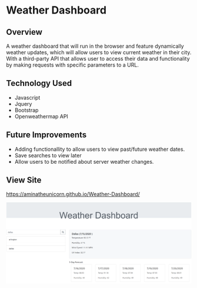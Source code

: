 # Weather Dashboard

## Overview
 A weather dashboard that will run in the browser and feature dynamically weather updates, which will allow users to view current weather in their city. With a third-party API that allows user to access their data and functionality by making requests with specific parameters to a URL. 

## Technology Used

- Javascript
- Jquery
- Bootstrap
- Openweathermap API


## Future Improvements

- Adding functionallity to allow users to view past/future weather dates. 
- Save searches to view later
- Allow users to be notified about server weather changes.

## View Site
https://aminatheunicorn.github.io/Weather-Dashboard/

![weather dashboard demo](./Assets/weather-dash.png)







